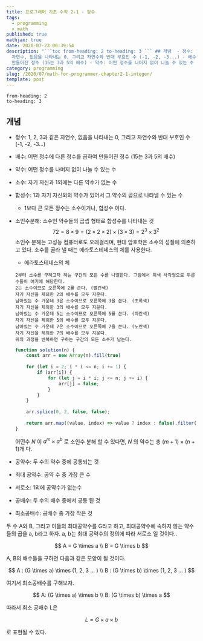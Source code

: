 ```yaml
---
title: 프로그래머 기초 수학 2-1 - 정수
tags:
  - programming
  - math
published: true
mathjax: true
date: 2020-07-23 06:39:54
description: "```toc from-heading: 2 to-heading: 3 ``` ## 개념  - 정수: 1, 2, 3과 같은
  자연수, 없음을 나타내는 0, 그리고 자연수와 반대 부호인 수 (-1, -2, -3...) - 배수: 어떤 정수에 다른 정수를 곱하여
  만들어진 정수 (15는 3과 5의 배수) - 약수: 어떤 정수를 나머지 없이 나눌 수 있는 수 - 소수:..."
category: programming
slug: /2020/07/math-for-programmer-chapter2-1-integer/
template: post
---
```

```toc
from-heading: 2
to-heading: 3
```

## 개념

- 정수: 1, 2, 3과 같은 자연수, 없음을 나타내는 0, 그리고 자연수와 반대 부호인 수 (-1, -2, -3...)
- 배수: 어떤 정수에 다른 정수를 곱하여 만들어진 정수 (15는 3과 5의 배수)
- 약수: 어떤 정수를 나머지 없이 나눌 수 있는 수
- 소수: 자기 자신과 1외에는 다른 약수가 없는 수
- 합성수: 1과 자기 자신외의 약수가 있어서 그 약수의 곱으로 나타낼 수 있는 수
  - 1보다 큰 모든 정수는 소수이거나, 합성수 이다. 
- 소인수분해: 소수인 약수들의 곱셉 형태로 합성수를 나타내는 것
  $$
  72 = 8 \times 9  = (2 \times 2 \times 2) \times  (3 \times 3) = 2^3 \times 3^2
  $$
  소인수 분해는 고성능 컴퓨터로도 오래걸리며, 현대 암호학은 소수의 성질에 의존하고 있다. 소수를 골라 낼 때는 에라토스테네스의 체를 사용한다.
  
  - 에라토스테네스의 체
  ```
  2부터 소수를 구하고자 하는 구간의 모든 수를 나열한다. 그림에서 회색 사각형으로 두른 수들이 여기에 해당한다.
  2는 소수이므로 오른쪽에 2를 쓴다. (빨간색)
  자기 자신을 제외한 2의 배수를 모두 지운다.
  남아있는 수 가운데 3은 소수이므로 오른쪽에 3을 쓴다. (초록색)
  자기 자신을 제외한 3의 배수를 모두 지운다.
  남아있는 수 가운데 5는 소수이므로 오른쪽에 5를 쓴다. (파란색)
  자기 자신을 제외한 5의 배수를 모두 지운다.
  남아있는 수 가운데 7은 소수이므로 오른쪽에 7을 쓴다. (노란색)
  자기 자신을 제외한 7의 배수를 모두 지운다.
  위의 과정을 반복하면 구하는 구간의 모든 소수가 남는다.
  ```

  ```javascript
  function solution(n) {
      const arr = new Array(n).fill(true)
      
      for (let i = 2; i * i <= n; i += 1) {
          if (arr[i]) {
              for (let j = i * i; j <= n; j += i) {
                  arr[j] = false;
              }
          }
      }
      
      arr.splice(0, 2, false, false);
      
      return arr.map((value, index) => value ? index : false).filter(value => Boolean(value))
  }
  ```
  어떤수 $N$ 이 $a^m \times a^b$ 로 소인수 분해 할 수 있다면, $N$ 의 약수는 총 $(m+1) \times (n+1)$개 다.
- 공약수: 두 수의 약수 중에 공통되는 것
- 최대 공약수: 공약 수 중 가장 큰 수
- 서로소: 1외에 공약수가 없는수
- 공배수: 두 수의 배수 중에서 공통 된 것
- 최소공배수: 공배수 중 가장 작은 것

두 수 A와 B, 그리고 이들의 최대공약수를 G라고 하고, 최대공약수에 속하지 않는 약수들의 곱을 a, b라고 하자. a, b는 최대 공약수의 정의에 따라 서로소 일 것이다..

$$
A = G \times a
\\
B = G \times b
$$

A, B의 배수들을 구하면 다음과 같은 모양이 될 것이다.

$$
A : (G \times a) \times (1, 2, 3 ... )
\\
B : (G \times b) \times (1, 2, 3 ... )
$$

여기서 최소공배수를 구해보자. 

$$
A: (G \times a) \times b
\\
B: (G \times b) \times a
$$

따라서 최소 공배수 L은

$$
L = G \times a \times b
$$

로 표현될 수 있다.

